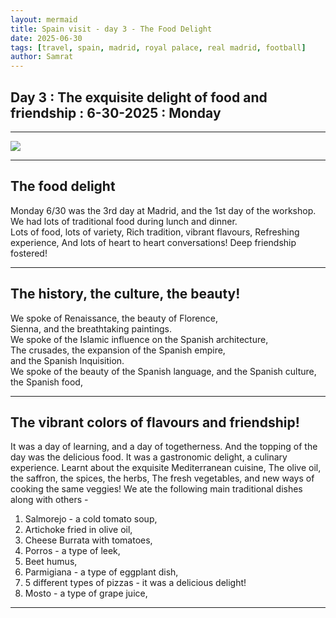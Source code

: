 ```yaml
---
layout: mermaid
title: Spain visit - day 3 - The Food Delight
date: 2025-06-30
tags: [travel, spain, madrid, royal palace, real madrid, football]
author: Samrat
---
```


## Day 3 : The exquisite delight of food and friendship : 6-30-2025 : Monday

---

![](/assets/travels/spain25/day3-mon-6-30-25-fooddelight.png)

---

## The food delight

Monday 6/30 was the 3rd day at Madrid, 
and the 1st day of the workshop.  
We had lots of traditional food during lunch and dinner.  
Lots of food, lots of variety, 
Rich tradition, vibrant flavours, Refreshing experience,
And lots of heart to heart conversations!
Deep friendship fostered!

---

## The history, the culture, the beauty!

We spoke of Renaissance, the beauty of Florence,   
Sienna, and the breathtaking paintings.   
We spoke of the Islamic influence 
on the Spanish architecture,  
The crusades, the expansion of the Spanish empire,   
and the Spanish Inquisition.  
We spoke of the beauty of the Spanish language, 
and the Spanish culture, the Spanish food,  

---

## The vibrant colors of flavours and friendship!

It was a day of learning, and a day of togetherness.
And the topping of the day was the delicious food. 
It was a gastronomic delight, a culinary experience.
Learnt about the exquisite Mediterranean cuisine,
The olive oil, the saffron, the spices, the herbs,
The fresh vegetables, and new ways of cooking the same veggies!
We ate the following main traditional dishes along with others - 
1. Salmorejo - a cold tomato soup,
2. Artichoke fried in olive oil,
3. Cheese Burrata with tomatoes,
4. Porros - a type of leek,
5. Beet humus,
6. Parmigiana - a type of eggplant dish,
7. 5 different types of pizzas - it was a delicious delight!
8. Mosto - a type of grape juice,

---
